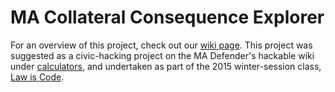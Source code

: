 # MA Collateral Consequence Explorer

For an overview of this project, check out our [wiki page](https://github.com/lawiscode/legalcalculators/wiki). This project was suggested as a civic-hacking project on the MA Defender's hackable wiki under [calculators](https://github.com/MA-Defenders/hackable/wiki#calculators), and undertaken as part of the 2015 winter-session class, [Law is Code](http://courses.csail.mit.edu/iap/lawiscode/).